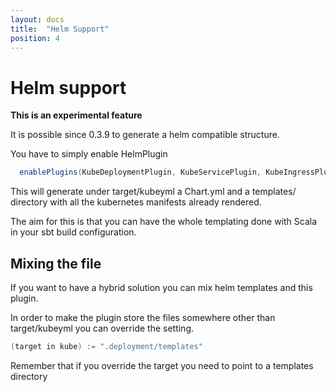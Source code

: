```yaml
---
layout: docs
title:  "Helm Support"
position: 4
---
```

# Helm support

**This is an experimental feature**

It is possible since 0.3.9 to generate a helm compatible structure.

You have to simply enable HelmPlugin

```scala  
  enablePlugins(KubeDeploymentPlugin, KubeServicePlugin, KubeIngressPlugin, HelmPlugin)
```

This will generate under target/kubeyml a Chart.yml and a templates/ directory
with all the kubernetes manifests already rendered.

The aim for this is that you can have the whole templating done with Scala
in your sbt build configuration.

## Mixing the file

If you want to have a hybrid solution you can mix helm templates and 
this plugin. 

In order to make the plugin store the files somewhere other than target/kubeyml
you can override the setting.


```scala
(target in kube) := ".deployment/templates"
```

Remember that if you override the target you need to point to a templates directory

